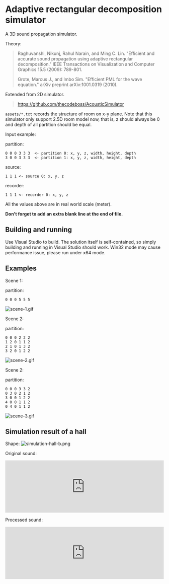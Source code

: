 # Adaptive rectangular decomposition simulator

A 3D sound propagation simulator.

Theory:
> Raghuvanshi, Nikunj, Rahul Narain, and Ming C. Lin. "Efficient and accurate sound propagation using adaptive rectangular decomposition." IEEE Transactions on Visualization and Computer Graphics 15.5 (2009): 789-801.
>
> Grote, Marcus J., and Imbo Sim. "Efficient PML for the wave equation." arXiv preprint arXiv:1001.0319 (2010).

Extended from 2D simulator.
> https://github.com/thecodeboss/AcousticSimulator

`assets/*.txt` records the structure of room on x-y plane. Note that this simulator only support 2.5D room model now, that is, z should always be 0 and depth of all partition should be equal.

Input example:

partition:
```
0 0 0 3 3 3  <- partition 0: x, y, z, width, height, depth
3 0 0 3 3 3  <- partition 1: x, y, z, width, height, depth

```
source:
```
1 1 1 <- source 0: x, y, z

```

recorder:
```
1 1 1 <- recorder 0: x, y, z

```

All the values above are in real world scale (meter).

**Don't forget to add an extra blank line at the end of file.**

## Building and running

Use Visual Studio to build. The solution itself is self-contained, so simply building and running in Visual Studio should work. Win32 mode may cause performance issue, please run under x64 mode.

<!-- ## Note

### FFTW installation note

> <http://www.fftw.org/install/windows.html>

- right click on the project -> properties -> C/C++ -> General -> Additional include Directories.
- right click on the project -> properties -> Linker -> General -> additional library directories.
- right click on the project -> properties -> Linker -> Input -> additional Dependencies.

### SDL installation note

> <https://www.wikihow.com/Set-Up-SDL-with-Visual-Studio-2017>

- right click on the project -> properties -> C/C++ -> General -> Additional include Directories.
- right click on the project -> properties -> Linker -> General -> additional library directories.
- right click on the project -> properties -> Linker -> Input -> additional Dependencies.

### style guide

> <https://google.github.io/styleguide/cppguide.html> -->

## Examples

Scene 1:

partition:
```
0 0 0 5 5 5

```
![scene-1.gif](https://i.loli.net/2019/01/25/5c4b06204451f.gif)

Scene 2:

partition:
```
0 0 0 2 2 2
1 2 0 1 1 2
2 1 0 1 3 2
3 2 0 1 2 2

```
![scene-2.gif](https://i.loli.net/2019/01/25/5c4b06215ce95.gif)

Scene 2:

partition:
```
0 0 0 3 3 2
0 3 0 2 1 2
3 0 0 1 2 2
4 0 0 1 1 2
0 4 0 1 1 2

```
![scene-3.gif](https://i.loli.net/2019/01/25/5c4b0622c3267.gif)

## Simulation result of a hall

Shape:
![simulation-hall-b.png](https://i.loli.net/2019/01/25/5c4b1b690ae34.png)

Original sound:
<iframe width="100%" height="166" scrolling="no" frameborder="no" allow="autoplay" src="https://w.soundcloud.com/player/?url=https%3A//api.soundcloud.com/tracks/564431019&color=%23ff5500&auto_play=false&hide_related=false&show_comments=true&show_user=true&show_reposts=false&show_teaser=true"></iframe>

Processed sound:
<iframe width="100%" height="166" scrolling="no" frameborder="no" allow="autoplay" src="https://w.soundcloud.com/player/?url=https%3A//api.soundcloud.com/tracks/564431031&color=%23ff5500&auto_play=false&hide_related=false&show_comments=true&show_user=true&show_reposts=false&show_teaser=true"></iframe>
